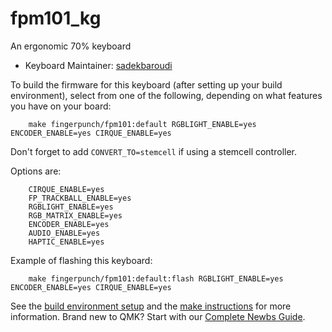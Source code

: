 # fpm101_kg

An ergonomic 70% keyboard

* Keyboard Maintainer: [sadekbaroudi](https://github.com/sadekbaroudi)

To build the firmware for this keyboard (after setting up your build environment), select from one of the following, depending on what features you have on your board:
```
    make fingerpunch/fpm101:default RGBLIGHT_ENABLE=yes ENCODER_ENABLE=yes CIRQUE_ENABLE=yes
```

Don't forget to add ```CONVERT_TO=stemcell``` if using a stemcell controller.

Options are:
```
    CIRQUE_ENABLE=yes
    FP_TRACKBALL_ENABLE=yes
    RGBLIGHT_ENABLE=yes
    RGB_MATRIX_ENABLE=yes
    ENCODER_ENABLE=yes
    AUDIO_ENABLE=yes
    HAPTIC_ENABLE=yes
```

Example of flashing this keyboard:
```
    make fingerpunch/fpm101:default:flash RGBLIGHT_ENABLE=yes ENCODER_ENABLE=yes CIRQUE_ENABLE=yes
```

See the [build environment setup](https://docs.qmk.fm/#/getting_started_build_tools) and the [make instructions](https://docs.qmk.fm/#/getting_started_make_guide) for more information. Brand new to QMK? Start with our [Complete Newbs Guide](https://docs.qmk.fm/#/newbs).
